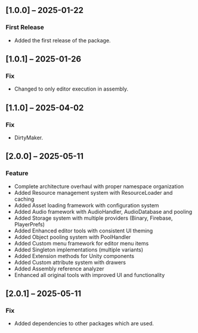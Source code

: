 ## [1.0.0] – 2025-01-22
### First Release
- Added the first release of the package.
## [1.0.1] – 2025-01-26
### Fix
- Changed to only editor execution in assembly.
## [1.1.0] – 2025-04-02
### Fix
- DirtyMaker.
## [2.0.0] – 2025-05-11
### Feature
- Complete architecture overhaul with proper namespace organization
- Added Resource management system with ResourceLoader<T> and caching
- Added Asset loading framework with configuration system
- Added Audio framework with AudioHandler, AudioDatabase and pooling
- Added Storage system with multiple providers (Binary, Firebase, PlayerPrefs)
- Added Enhanced editor tools with consistent UI theming
- Added Object pooling system with PoolHandler<T>
- Added Custom menu framework for editor menu items
- Added Singleton implementations (multiple variants)
- Added Extension methods for Unity components
- Added Custom attribute system with drawers
- Added Assembly reference analyzer
- Enhanced all original tools with improved UI and functionality
## [2.0.1] – 2025-05-11
### Fix
- Added dependencies to other packages which are used.
